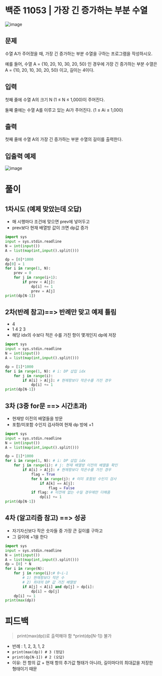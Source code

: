 # 백준 11053 | 가장 긴 증가하는 부분 수열

![image](https://user-images.githubusercontent.com/62331803/96019303-50913700-0e87-11eb-83b0-6f024c19555f.png)


## 문제
수열 A가 주어졌을 때, 가장 긴 증가하는 부분 수열을 구하는 프로그램을 작성하시오.

예를 들어, 수열 A = {10, 20, 10, 30, 20, 50} 인 경우에 가장 긴 증가하는 부분 수열은 A = {10, 20, 10, 30, 20, 50} 이고, 길이는 4이다.

## 입력
첫째 줄에 수열 A의 크기 N (1 ≤ N ≤ 1,000)이 주어진다. 

둘째 줄에는 수열 A를 이루고 있는 Ai가 주어진다. (1 ≤ Ai ≤ 1,000)

## 출력
첫째 줄에 수열 A의 가장 긴 증가하는 부분 수열의 길이를 출력한다.

## 입출력 예제

![image](https://user-images.githubusercontent.com/62331803/96019374-69015180-0e87-11eb-994f-eba5262a24ea.png)

# 풀이
## 1차시도 (예제 맞았는데 오답)
- 매 시행마다 조건에 맞으면 prev에 넣어두고
- prev보다 현재 배열방 값이 크면 dp값 증가
```python
import sys
input = sys.stdin.readline
N = int(input())
A = list(map(int,input().split()))

dp = [0]*1000
dp[0] = 1
for i in range(1, N):
    prev = 0
    for j in range(i+1):
        if prev < A[j]:
            dp[i] += 1
            prev = A[j]
print(dp[N-1])
```

## 2차(반례 참고)==> 반례만 맞고 예제 틀림
- 4
- 1 4 2 3
- 해당 idx의 수보다 적은 수를 가진 항이 몇개인지 dp에 저장
```python
import sys
input = sys.stdin.readline
N = int(input())
A = list(map(int,input().split()))

dp = [1]*1000
for i in range(1, N): # i: DP 삽입 idx
    for j in range(i):
        if A[i] > A[j]: # 현재항보다 작은수를 가진 경우
            dp[i] += 1
print(dp[N-1])
```

## 3차 (3중 for문 ==> 시간초과)
- 현재방 이전의 배열들을 방문
- 포함/미포함 수인지 검사하여 현재 dp 방에 +1
```python
import sys
input = sys.stdin.readline
N = int(input())
A = list(map(int,input().split()))

dp = [1]*1000
for i in range(1, N): # i: DP 삽입 idx
    for j in range(i): # j: 현재 배열방 이전의 배열들 확인
        if A[i] > A[j]: # 현재항보다 작은수를 가진 경우
            flag = True
            for k in range(j): # 이미 포함된 수인지 검사
                if A[k] == A[j]:
                    flag = False
            if flag: # 이전에 없는 수일 경우에만 더해줌
                dp[i] += 1
print(dp[N-1])
```

## 4차 (알고리즘 참고) ==> 성공
- 자기자신보다 작은 숫자들 중 가장 큰 길이를 구하고
- 그 길이에 +1을 한다
```python
import sys
input = sys.stdin.readline
N = int(input())
A = list(map(int,input().split()))
dp = [0] * N
for i in range(N):
    for j in range(i):# 0~i-1
        # 1) 현재항보다 작은 수
        # 2) 최대의 DP 값 가진 배열방
        if A[j] < A[i] and dp[j] > dp[i]: 
            dp[i] = dp[j]
    dp[i] += 1
print(max(dp))
```

# 피드백
> print(max(dp))로 출력해야 함 *print(dp[N-1]) 불가
- 반례 : 1, 2, 3, 1, 2
- `print(max(dp)) # 3 (정답)`
- `print(dp[N-1]) # 2 (오답)`
- 이유: 전 항의 값 + 현재 항의 추가값 형태가 아니라, 길이마다의 최대값을 저장한 형태이기 때문